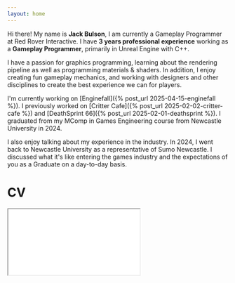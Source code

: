 ```yaml
---
layout: home
---
```



Hi there! My name is **Jack Bulson**, I am currently a Gameplay Programmer at Red Rover Interactive. I have **3 years professional experience** working as a **Gameplay Programmer**, primarily in Unreal Engine with C++. 

I have a passion for graphics programming, learning about the rendering pipeline as well as programming materials & shaders. In addition, I enjoy creating fun gameplay mechanics, and working with designers and other disciplines to create the best experience we can for players.

I'm currently working on [Enginefall]({% post_url 2025-04-15-enginefall %}). I previously worked on [Critter Cafe]({% post_url 2025-02-02-critter-cafe %}) and [DeathSprint 66]({% post_url 2025-02-01-deathsprint %}). I graduated from my MComp in Games Engineering course from Newcastle University in 2024.

I also enjoy talking about my experience in the industry. In 2024, I went back to Newcastle University as a representative of Sumo Newcastle. I discussed what it's like entering the games industry and the expectations of you as a Graduate on a day-to-day basis.

# CV

<iframe class="pdf" src="/assets/files/cv.pdf">